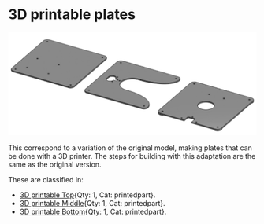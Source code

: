 # 3D printable plates

[3D printable Top]: ../3D-print-plates/models/3D-Top-plate.stl "{previewpage}"
[3D printable Middle]: ../3D-print-plates/models/3D-Middle-plate.stl "{previewpage}"
[3D printable Bottom]: ../3D-print-plates/models/3D-Bottom-plate.stl "{previewpage}"




![](images/plates3d.jpg)



This correspond to a variation of the original model, making plates that can be done with a 3D printer. The steps for building with this adaptation are the same as the original version.

These are classified in:

* [3D printable Top]{Qty: 1, Cat: printedpart}. 
* [3D printable Middle]{Qty: 1, Cat: printedpart}. 
* [3D printable Bottom]{Qty: 1, Cat: printedpart}. 